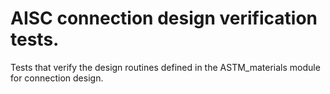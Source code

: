 AISC connection design verification tests.
==========================================

Tests that verify the design routines defined in the ASTM_materials module for connection design.
